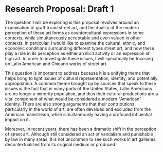 # Research Proposal: Draft 1

The question I will be exploring is this proposal revolves around an examination of graffiti and street art, and the duality of the modern perception of these art forms as countercultural expressions in some contexts, while simultaneously acceptable and even valued in other contexts. In particular, I would like to examine the cultural, ethnic, and economic conditions surrounding different types street art, and how these play a role in its perception as either an illicit activity or an expression of high art. In order to investigate these issues, I will specifically be focusing on Latin American and Chicano works of street art.

This question is important to address because it is a unifying theme that helps bring to light issues of cultural representation, identity, and potentially appropriation. A common theme brought up by sources that speak to these issues is the fact that in many parts of the United States, Latin Americans are no longer a minority population, and thus their cultural productions are a vital component of what would be considered a modern "American" identity. There are also strong arguments that their contributions, particularly in the world of art, are often devalued and excluded from the American mainstream, while simultaneously having a profound influential impact on it. 

Moreover, in recent years, there has been a dramatic shift in the perception of street art. Although still considered an act of vandalism and punishable by law in many areas, it is not uncommon to see such works in art galleries, decontextualized from its original medium or produced 